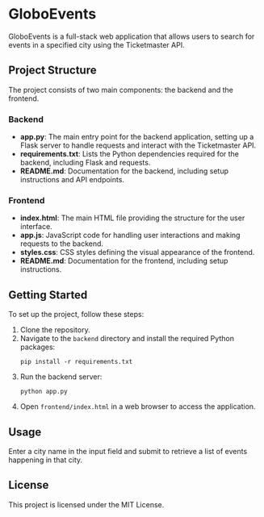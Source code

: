 # GloboEvents
GloboEvents is a full-stack web application that allows users to search for events in a specified city using the Ticketmaster API. 

## Project Structure
The project consists of two main components: the backend and the frontend.

### Backend
- **app.py**: The main entry point for the backend application, setting up a Flask server to handle requests and interact with the Ticketmaster API.
- **requirements.txt**: Lists the Python dependencies required for the backend, including Flask and requests.
- **README.md**: Documentation for the backend, including setup instructions and API endpoints.

### Frontend
- **index.html**: The main HTML file providing the structure for the user interface.
- **app.js**: JavaScript code for handling user interactions and making requests to the backend.
- **styles.css**: CSS styles defining the visual appearance of the frontend.
- **README.md**: Documentation for the frontend, including setup instructions.

## Getting Started
To set up the project, follow these steps:

1. Clone the repository.
2. Navigate to the `backend` directory and install the required Python packages:
   ```
   pip install -r requirements.txt
   ```
3. Run the backend server:
   ```
   python app.py
   ```
4. Open `frontend/index.html` in a web browser to access the application.

## Usage
Enter a city name in the input field and submit to retrieve a list of events happening in that city.

## License
This project is licensed under the MIT License.